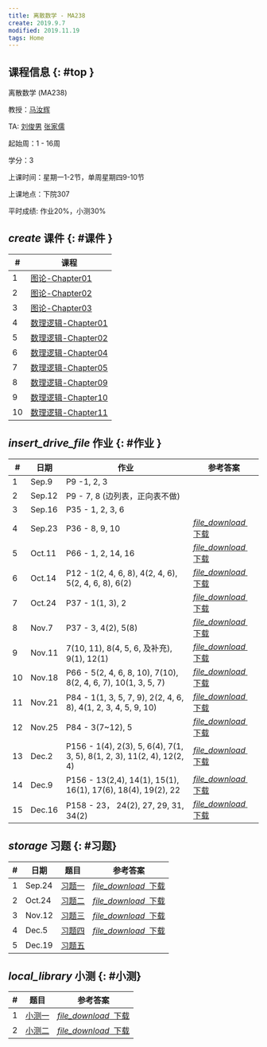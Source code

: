 ```yaml
---
title: 离散数学 - MA238
create: 2019.9.7
modified: 2019.11.19
tags: Home
---
```


## 课程信息 {: #top }

离散数学 (MA238)

教授：[马汝辉](mailto:ruhuima@sjtu.edu.cn)

TA: [刘俊男](mailto:liujunnan@sjtu.edu.cn) [张家儒](mailto:jiaruzhang@sjtu.edu.cn)

起始周：1 - 16周

学分：3

上课时间：星期一1-2节，单周星期四9-10节

上课地点：下院307

平时成绩: 作业20%，小测30%

## <i class="material-icons">create</i> 课件 {: #课件 }

| # | 课程                                                 |
|---|------------------------------------------------------|
| 1 | [图论-Chapter01](/discrete_math/files/Chapter01.pdf) |
| 2 | [图论-Chapter02](/discrete_math/files/Chapter02.pdf) |
| 3 | [图论-Chapter03](/discrete_math/files/Chapter03.pdf) |
| 4 | [数理逻辑-Chapter01](/discrete_math/files/离散数学chapter01.pdf) |
| 5 | [数理逻辑-Chapter02](/discrete_math/files/离散数学chapter02.pdf) |
| 6 | [数理逻辑-Chapter04](/discreate_math/files/离散数学chapter04.pdf) |
| 7 | [数理逻辑-Chapter05](/discrete_math/files/离散数学chapter05.pdf) |
| 8 | [数理逻辑-Chapter09](/discrete_math/files/离散数学chapter09.pdf) |
| 9 | [数理逻辑-Chapter10](/discrete_math/files/离散数学chapter10.pdf) |
| 10 | [数理逻辑-Chapter11](/discrete_math/files/离散数学chapter11.pdf) |

## <i class="material-icons">insert_drive_file</i> 作业 {: #作业 }

<!-- 
增加下载链接的话替换下面的href即可

<a class="mdl-button mdl-js-button mdl-button--raised mdl-button--colored" href="/discrete_math/files/exercise1-sol.pdf"><i class="material-icons left">file_download</i>&nbsp; 下载</a> 
-->

| # | 日期    | 作业                           |参考答案|
|---|---------|--------------------------------|--|
| 1 | Sep.9  | P9 -1, 2, 3                      ||
| 2 | Sep.12 | P9 - 7, 8 (边列表，正向表不做) | |
| 3 | Sep.16 | P35 - 1, 2, 3, 6 ||
| 4 | Sep.23 | P36 - 8, 9, 10| <a class="mdl-button mdl-js-button mdl-button--raised mdl-button--colored" href="/discrete_math/files/homework4-sol.pdf"><i class="material-icons left">file_download</i>&nbsp; 下载</a> |
| 5 | Oct.11 | P66 - 1, 2, 14, 16| <a class="mdl-button mdl-js-button mdl-button--raised mdl-button--colored" href="/discrete_math/files/homework5-sol.pdf"><i class="material-icons left">file_download</i>&nbsp; 下载</a> |
| 6 | Oct.14 | P12 - 1(2, 4, 6, 8), 4(2, 4, 6), 5(2, 4, 6, 8), 6(2)| <a class="mdl-button mdl-js-button mdl-button--raised mdl-button--colored" href="/discrete_math/files/homework6-sol.pdf"><i class="material-icons left">file_download</i>&nbsp; 下载</a> |
| 7 | Oct.24 | P37 - 1(1, 3), 2| <a class="mdl-button mdl-js-button mdl-button--raised mdl-button--colored" href="/discrete_math/files/homework7-sol.jpg"><i class="material-icons left">file_download</i>&nbsp; 下载</a> |
| 8 | Nov.7 | P37 - 3, 4(2), 5(8) | <a class="mdl-button mdl-js-button mdl-button--raised mdl-button--colored" href="/discrete_math/files/homework8-sol.pdf"><i class="material-icons left">file_download</i>&nbsp; 下载</a> |
| 9 | Nov.11 | 7(10, 11), 8(4, 5, 6, 及补充), 9(1), 12(1) | <a class="mdl-button mdl-js-button mdl-button--raised mdl-button--colored" href="/discrete_math/files/homework9-sol.pdf"><i class="material-icons left">file_download</i>&nbsp; 下载</a> |
| 10 | Nov.18 | P66 - 5(2, 4, 6, 8, 10), 7(10), 8(2, 4, 6, 7), 10(1, 3, 5, 7) | <a class="mdl-button mdl-js-button mdl-button--raised mdl-button--colored" href="/discrete_math/files/homework10-sol.pdf"><i class="material-icons left">file_download</i>&nbsp; 下载</a> |
|11| Nov.21 | P84 - 1(1, 3, 5, 7, 9), 2(2, 4, 6, 8), 4(1, 2, 3, 4, 5, 9, 10)|<a class="mdl-button mdl-js-button mdl-button--raised mdl-button--colored" href="/discrete_math/files/homework11-sol.pdf"><i class="material-icons left">file_download</i>&nbsp; 下载</a> |
| 12 | Nov.25 | P84 - 3(7~12), 5 | <a class="mdl-button mdl-js-button mdl-button--raised mdl-button--colored" href="/discrete_math/files/homework12-sol.pdf"><i class="material-icons left">file_download</i>&nbsp; 下载</a> |
| 13 | Dec.2 | P156 - 1(4), 2(3), 5, 6(4), 7(1, 3, 5), 8(1, 2, 3), 11(2, 4), 12(2, 4) | <a class="mdl-button mdl-js-button mdl-button--raised mdl-button--colored" href="/discrete_math/files/homework13-sol.pdf"><i class="material-icons left">file_download</i>&nbsp; 下载</a> |
| 14 | Dec.9 | P156 - 13(2,4), 14(1), 15(1), 16(1), 17(6), 18(4), 19(2), 22 | <a class="mdl-button mdl-js-button mdl-button--raised mdl-button--colored" href="/discrete_math/files/homework14-sol.pdf"><i class="material-icons left">file_download</i>&nbsp; 下载</a> |
| 15 | Dec.16 | P158 - 23， 24(2), 27, 29, 31, 34(2) | <a class="mdl-button mdl-js-button mdl-button--raised mdl-button--colored" href="/discrete_math/files/homework15-sol.pdf"><i class="material-icons left">file_download</i>&nbsp; 下载</a> |


## <i class="material-icons">storage</i> 习题 {: #习题}

| # | 日期 | 题目 | 参考答案 |
|--|--|--| -- |
| 1 | Sep.24 | [习题一](/discrete_math/files/exercise1.pdf) |<a class="mdl-button mdl-js-button mdl-button--raised mdl-button--colored" href="/discrete_math/files/exercise1-sol.pdf"><i class="material-icons left">file_download</i>&nbsp; 下载</a>|
| 2 | Oct.24 | [习题二](/discrete_math/files/exercise2.pdf)|<a class="mdl-button mdl-js-button mdl-button--raised mdl-button--colored" href="/discrete_math/files/exercise2-sol.pdf"><i class="material-icons left">file_download</i>&nbsp; 下载</a>|
| 3 | Nov.12 | [习题三](/discrete_math/files/exercise3.pdf)|<a class="mdl-button mdl-js-button mdl-button--raised mdl-button--colored" href="/discrete_math/files/exercise3-sol.pdf"><i class="material-icons left">file_download</i>&nbsp; 下载</a>|
| 4 | Dec.5 | [习题四](/discrete_math/files/exercise4.pdf)| <a class="mdl-button mdl-js-button mdl-button--raised mdl-button--colored" href="/discrete_math/files/exercise4-sol.pdf"><i class="material-icons left">file_download</i>&nbsp; 下载</a> |
| 5 | Dec.19 | [习题五](/discrete_math/files/exercise5.pdf)|  |

## <i class="material-icons">local_library</i> 小测 {: #小测}

| # | 题目|  参考答案 |
|--|--|--|
| 1 | [小测一](/discrete_math/files/quiz1.pdf) | <a class="mdl-button mdl-js-button mdl-button--raised mdl-button--colored" href="/discrete_math/files/quiz1-sol.pdf"><i class="material-icons left">file_download</i>&nbsp; 下载</a> |
| 2 | [小测二](/discrete_math/files/quiz2.pdf) | <a class="mdl-button mdl-js-button mdl-button--raised mdl-button--colored" href="/discrete_math/files/quiz2-sol.pdf"><i class="material-icons left">file_download</i>&nbsp; 下载</a> |
